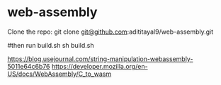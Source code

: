 # web-assembly
Clone the repo: git clone git@github.com:adititayal9/web-assembly.git

#then run build.sh
sh build.sh



https://blog.usejournal.com/string-manipulation-webassembly-5011e64c6b76
https://developer.mozilla.org/en-US/docs/WebAssembly/C_to_wasm
